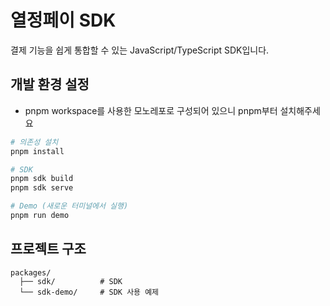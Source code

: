 # 열정페이 SDK

결제 기능을 쉽게 통합할 수 있는 JavaScript/TypeScript SDK입니다.

## 개발 환경 설정

- pnpm workspace를 사용한 모노레포로 구성되어 있으니 pnpm부터 설치해주세요

```bash
# 의존성 설치
pnpm install

# SDK
pnpm sdk build
pnpm sdk serve

# Demo (새로운 터미널에서 실행)
pnpm run demo
```

## 프로젝트 구조

```
packages/
  ├── sdk/          # SDK
  └── sdk-demo/     # SDK 사용 예제
```
